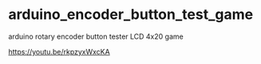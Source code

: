 # arduino_encoder_button_test_game
arduino rotary encoder button tester LCD 4x20 game

https://youtu.be/rkpzyxWxcKA

